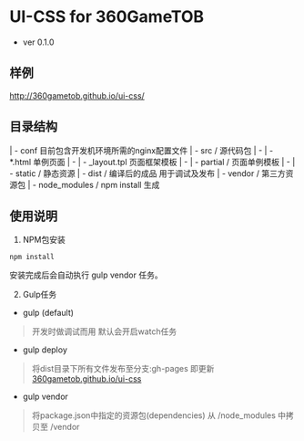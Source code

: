 # UI-CSS for 360GameTOB

- ver 0.1.0

## 样例
http://360gametob.github.io/ui-css/

## 目录结构
| - conf  目前包含开发机环境所需的nginx配置文件
| - src / 源代码包
| -  | -  *.html 单例页面
| -  | -  _layout.tpl 页面框架模板
| -  | -  partial /  页面单例模板
| -  | -  static  /  静态资源
| - dist / 编译后的成品 用于调试及发布
| - vendor / 第三方资源包
| - node_modules / npm install 生成


## 使用说明

1. NPM包安装

````
npm install
````
安装完成后会自动执行 gulp vendor 任务。

2. Gulp任务

- gulp (default) 
>开发时做调试而用 默认会开启watch任务

- gulp deploy 
> 将dist目录下所有文件发布至分支:gh-pages 即更新 [360gametob.github.io/ui-css](http://360gametob.github.io/ui-css/)

- gulp vendor 
> 将package.json中指定的资源包(dependencies) 从 /node_modules 中拷贝至 /vendor